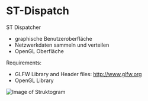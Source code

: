 # ST-Dispatch
ST Dispatcher

- graphische Benutzeroberfläche
- Netzwerkdaten sammeln und verteilen
- OpenGL Oberfläche


Requirements:
- GLFW Library and Header files: http://www.glfw.org
- OpenGL Library


![Image of Struktogram](http://s27.postimg.org/ffnxalafn/Struktogramm_001.jpg)
